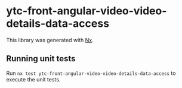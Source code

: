 # ytc-front-angular-video-video-details-data-access

This library was generated with [Nx](https://nx.dev).

## Running unit tests

Run `nx test ytc-front-angular-video-video-details-data-access` to execute the unit tests.
